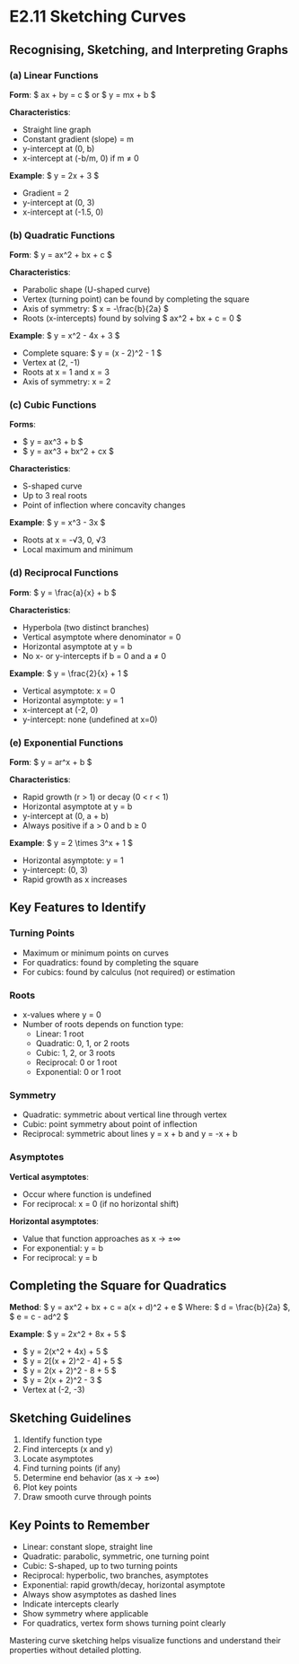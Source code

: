 # E2.11 Sketching Curves

## Recognising, Sketching, and Interpreting Graphs

### (a) Linear Functions
**Form**: $ ax + by = c $ or $ y = mx + b $

**Characteristics**:
- Straight line graph
- Constant gradient (slope) = m
- y-intercept at (0, b)
- x-intercept at (-b/m, 0) if m ≠ 0

**Example**: $ y = 2x + 3 $
- Gradient = 2
- y-intercept at (0, 3)
- x-intercept at (-1.5, 0)

### (b) Quadratic Functions
**Form**: $ y = ax^2 + bx + c $

**Characteristics**:
- Parabolic shape (U-shaped curve)
- Vertex (turning point) can be found by completing the square
- Axis of symmetry: $ x = -\frac{b}{2a} $
- Roots (x-intercepts) found by solving $ ax^2 + bx + c = 0 $

**Example**: $ y = x^2 - 4x + 3 $
- Complete square: $ y = (x - 2)^2 - 1 $
- Vertex at (2, -1)
- Roots at x = 1 and x = 3
- Axis of symmetry: x = 2

### (c) Cubic Functions
**Forms**: 
- $ y = ax^3 + b $
- $ y = ax^3 + bx^2 + cx $

**Characteristics**:
- S-shaped curve
- Up to 3 real roots
- Point of inflection where concavity changes

**Example**: $ y = x^3 - 3x $
- Roots at x = -√3, 0, √3
- Local maximum and minimum

### (d) Reciprocal Functions
**Form**: $ y = \frac{a}{x} + b $

**Characteristics**:
- Hyperbola (two distinct branches)
- Vertical asymptote where denominator = 0
- Horizontal asymptote at y = b
- No x- or y-intercepts if b = 0 and a ≠ 0

**Example**: $ y = \frac{2}{x} + 1 $
- Vertical asymptote: x = 0
- Horizontal asymptote: y = 1
- x-intercept at (-2, 0)
- y-intercept: none (undefined at x=0)

### (e) Exponential Functions
**Form**: $ y = ar^x + b $

**Characteristics**:
- Rapid growth (r > 1) or decay (0 < r < 1)
- Horizontal asymptote at y = b
- y-intercept at (0, a + b)
- Always positive if a > 0 and b ≥ 0

**Example**: $ y = 2 \times 3^x + 1 $
- Horizontal asymptote: y = 1
- y-intercept: (0, 3)
- Rapid growth as x increases

## Key Features to Identify

### Turning Points
- Maximum or minimum points on curves
- For quadratics: found by completing the square
- For cubics: found by calculus (not required) or estimation

### Roots
- x-values where y = 0
- Number of roots depends on function type:
  - Linear: 1 root
  - Quadratic: 0, 1, or 2 roots
  - Cubic: 1, 2, or 3 roots
  - Reciprocal: 0 or 1 root
  - Exponential: 0 or 1 root

### Symmetry
- Quadratic: symmetric about vertical line through vertex
- Cubic: point symmetry about point of inflection
- Reciprocal: symmetric about lines y = x + b and y = -x + b

### Asymptotes
**Vertical asymptotes**: 
- Occur where function is undefined
- For reciprocal: x = 0 (if no horizontal shift)

**Horizontal asymptotes**:
- Value that function approaches as x → ±∞
- For exponential: y = b
- For reciprocal: y = b

## Completing the Square for Quadratics
**Method**: $ y = ax^2 + bx + c = a(x + d)^2 + e $
Where: $ d = \frac{b}{2a} $, $ e = c - ad^2 $

**Example**: $ y = 2x^2 + 8x + 5 $
- $ y = 2(x^2 + 4x) + 5 $
- $ y = 2[(x + 2)^2 - 4] + 5 $
- $ y = 2(x + 2)^2 - 8 + 5 $
- $ y = 2(x + 2)^2 - 3 $
- Vertex at (-2, -3)

## Sketching Guidelines
1. Identify function type
2. Find intercepts (x and y)
3. Locate asymptotes
4. Find turning points (if any)
5. Determine end behavior (as x → ±∞)
6. Plot key points
7. Draw smooth curve through points

## Key Points to Remember
- Linear: constant slope, straight line
- Quadratic: parabolic, symmetric, one turning point
- Cubic: S-shaped, up to two turning points
- Reciprocal: hyperbolic, two branches, asymptotes
- Exponential: rapid growth/decay, horizontal asymptote
- Always show asymptotes as dashed lines
- Indicate intercepts clearly
- Show symmetry where applicable
- For quadratics, vertex form shows turning point clearly

Mastering curve sketching helps visualize functions and understand their properties without detailed plotting.